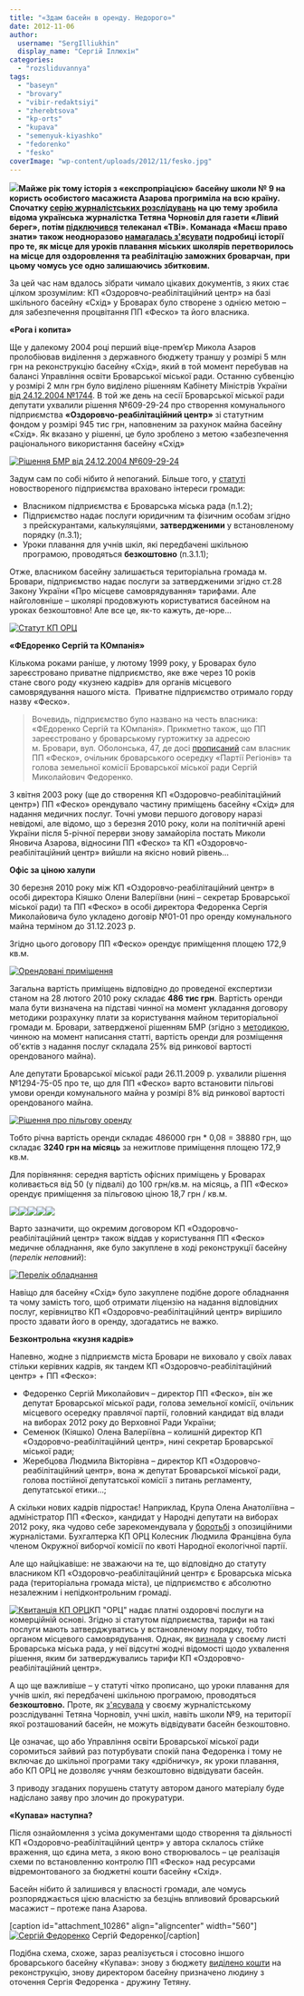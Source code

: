 ```yaml
---
title: "«Здам басейн в оренду. Недорого»"
date: 2012-11-06
author: 
  username: "SergIlliukhin"
  display_name: "Сергій Іллюхін"
categories: 
  - "rozsliduvannya"
tags: 
  - "baseyn"
  - "brovary"
  - "vibir-redaktsiyi"
  - "zherebtsova"
  - "kp-orts"
  - "kupava"
  - "semenyuk-kiyashko"
  - "fedorenko"
  - "fesko"
coverImage: "wp-content/uploads/2012/11/fesko.jpg"
---
```


**[![](https://mpz.brovary.org/wp-content/uploads/2012/11/fesko.jpg)](https://mpz.brovary.org/wp-content/uploads/2012/11/fesko.jpg)Майже рік тому історія з «експропріацією» басейну школи № 9 на користь особистого масажиста Азарова прогриміла на всю країну. Спочатку [серію журналістських розслідувань](http://lb.ua/news/2011/12/12/127585_imenem_azarova.html) на цю тему зробила відома українська журналістка Тетяна Чорновіл для газети «Лівий берег», потім [підключився](https://mpz.brovary.org/yak-telekanal-tvi-znimav-syujet-pro-brovarsky-baseyny/) телеканал «ТВі». Команада «Маєш право знати» також неодноразово [намагалась з'ясувати](https://mpz.brovary.org/tarifi-kp-ozdorovcho-reabilitatsiyniy-tsentr-u-vilnomu-plavanni/) подробиці історії про те, як місце для уроків плавання міських школярів перетворилось на місце для оздоровлення та реабілітацію заможних броварчан, при цьому чомусь усе одно залишаючись збитковим.** 

За цей час нам вдалось зібрати чимало цікавих документів, з яких стає цілком зрозумілим: КП «Оздоровчо-реабілітаційний центр» на базі шкільного басейну «Схід» у Броварах було створене з однією метою – для забезпечення процвітання ПП «Феско» та його власника.

**«Рога і копита»**

Ще у далекому 2004 році перший віце-прем’єр Микола Азаров пролобіював виділення з державного бюджету траншу у розмірі 5 млн грн на реконструкцію басейну «Схід», який в той момент перебував на балансі Управління освіти Броварської міської ради. Останню субвенцію у розмірі 2 млн грн було виділено рішенням Кабінету Міністрів України [від 24.12.2004 №1744](http://zakon1.rada.gov.ua/laws/show/1744-2004-%D0%BF). В той же день на сесії Броварської міської ради депутати ухвалили рішення №609-29-24 про створення комунального підприємства **«Оздоровчо-реабілітаційний центр»** зі статутним фондом у розмірі 945 тис грн, наповненим за рахунок майна басейну «Схід». Як вказано у рішенні, це було зроблено з метою «забезпечення раціонального використання басейну «Схід»

[![](https://mpz.brovary.org/wp-content/uploads/2012/11/Rish-1.jpg "Рішення БМР від 24.12.2004 №609-29-24")](https://mpz.brovary.org/wp-content/uploads/2012/11/Rish-1.jpg)

Задум сам по собі нібито й непоганий. Більше того, у [статуті](https://mpz.brovary.org/wp-content/uploads/2012/11/Statut.pdf "Статут комунального підприємства Оздоровчо-реабілітаційний центр") новоствореного підприємства враховано інтереси громади:

- Власником підприємства є Броварська міська рада (п.1.2);
- Підприємство надає послуги юридичним та фізичним особам згідно з прейскурантами, калькуляціями, **затвердженими** у встановленому порядку (п.3.1);
- Уроки плавання для учнів шкіл, які передбачені шкільною програмою, проводяться **безкоштовно** (п.3.1.1);

Отже, власником басейну залишається територіальна громада м. Бровари, підприємство надає послуги за затвердженими згідно ст.28 Закону України «Про місцеве самоврядування» тарифами. Але найголовніше – школярі продовжують користуватися басейном на уроках безкоштовно! Але все це, як-то кажуть, де-юре...

[![](https://mpz.brovary.org/wp-content/uploads/2012/11/Statut-1.jpg "Статут КП ОРЦ ")](https://mpz.brovary.org/wp-content/uploads/2012/11/Statut-1.jpg)

**«ФЕдоренко Сергій та КОмпанія»**

Кількома роками раніше, у лютому 1999 року, у Броварах було зареєстровано приватне підприємство, яке вже через 10 років стане свого роду «кузнею кадрів» для органів місцевого самоврядування нашого міста.  Приватне підприємство отримало горду назву «Феско».

> Вочевидь, підприємство було названо на честь власника: «ФЕдоренко Сергій та КОмпанія». Прикметно також, що ПП зареєстровано у броварському гуртожитку за адресою м. Бровари, вул. Оболонська, 47, де досі [прописаний](https://mpz.brovary.org/spetsproekt-brovarski-mezhigir-ya-dokumenti-video-foto/) сам власник ПП «Феско», очільник броварського осередку «Партії Регіонів» та голова земельної комісії Броварської міської ради Сергій Миколайович Федоренко.

З квітня 2003 року (ще до створення КП «Оздоровчо-реабілітаційний центр») ПП «Феско» орендувало частину приміщень басейну «Схід» для надання медичних послуг. Точні умови першого договору наразі невідомі, але відомо, що з березня 2010 року, коли на політичній арені України після 5-річної перерви знову замайоріла постать Миколи Яновича Азарова, відносини ПП «Феско» та КП «Оздоровчо-реабілітаційний центр» вийшли на якісно новий рівень...

**Офіс за ціною халупи**

30 березня 2010 року між КП «Оздоровчо-реабілітаційний центр» в особі директора Кіяшко Олени Валеріївни (нині – секретар Броварської міської ради) та ПП «Феско» в особі директора Федоренка Сергія Миколайовича було укладено договір №01-01 про оренду комунального майна терміном до 31.12.2023 р.

Згідно цього договору ПП «Феско» орендує приміщення площею 172,9 кв.м.

[![](https://mpz.brovary.org/wp-content/uploads/2012/11/rish-primishennya.jpg "Орендовані приміщення")](https://mpz.brovary.org/wp-content/uploads/2012/11/rish-primishennya.jpg)

Загальна вартість приміщень відповідно до проведеної експертизи станом на 28 лютого 2010 року складає **486 тис грн**. Вартість оренди мала бути визначена на підставі чинної на момент укладання договору методики розрахунку плати за користування майном територіальної громади м. Бровари, затвердженої рішенням БМР (згідно з [методикою](http://docs.pravo-znaty.org.ua/p62/29.12.2011/458-17-06), чинною на момент написання статті, вартість оренди для розміщення об'єктів з надання послуг складала 25% від ринкової вартості орендованого майна).

Але депутати Броварської міської ради 26.11.2009 р. ухвалили рішення №1294-75-05 про те, що для ПП «Феско» варто встановити пільгові умови оренди комунального майна у розмірі 8% від ринкової вартості орендованого майна.

[![](https://mpz.brovary.org/wp-content/uploads/2012/11/pilga-1.jpg "Рішення про пільгову оренду")](https://mpz.brovary.org/wp-content/uploads/2012/11/pilga-1.jpg)

Тобто річна вартість оренди складає 486000 грн \* 0,08 = 38880 грн, що складає **3240 грн на місяць** за нежитлове приміщення площею 172,9 кв.м.

Для порівняння: середня вартість офісних приміщень у Броварах коливається від 50 (у підвалі) до 100 грн/кв.м. на місяць, а ПП «Феско» орендує приміщення за пільговою ціною 18,7 грн / кв.м.

[![](https://mpz.brovary.org/wp-content/uploads/2012/11/dog1.jpg)](https://mpz.brovary.org/wp-content/uploads/2012/11/dog1.jpg)[![](https://mpz.brovary.org/wp-content/uploads/2012/11/dog2.jpg)](https://mpz.brovary.org/wp-content/uploads/2012/11/dog2.jpg)[![](https://mpz.brovary.org/wp-content/uploads/2012/11/dog3.jpg)](https://mpz.brovary.org/wp-content/uploads/2012/11/dog3.jpg)[![](https://mpz.brovary.org/wp-content/uploads/2012/11/dog4.jpg)](https://mpz.brovary.org/wp-content/uploads/2012/11/dog4.jpg)[![](https://mpz.brovary.org/wp-content/uploads/2012/11/dog5.jpg)](https://mpz.brovary.org/wp-content/uploads/2012/11/dog5.jpg)

Варто зазначити, що окремим договором КП «Оздоровчо-реабілітаційний центр» також віддав у користування ПП «Феско» медичне обладнання, яке було закуплене в ході реконструкції басейну (_перелік неповний_):

[![](https://mpz.brovary.org/wp-content/uploads/2012/11/obladnannya-1.jpg "Перелік обладнання")](https://mpz.brovary.org/wp-content/uploads/2012/11/obladnannya-1.jpg)

Навіщо для басейну «Схід» було закуплене подібне дороге обладнання та чому замість того, щоб отримати ліцензію на надання відповідних послуг, керівництво КП «Оздоровчо-реабілітаційний центр» вирішило просто здавати його в оренду, здогадатись не важко.

**Безконтрольна «кузня кадрів»**

Напевно, жодне з підприємств міста Бровари не виховало у своїх лавах стільки керівних кадрів, як тандем КП «Оздоровчо-реабілітаційний центр» + ПП «Феско»:

- Федоренко Сергій Миколайович – директор ПП «Феско», він же депутат Броварської міської ради, голова земельної комісії, очільник місцевого осередку правлячої партії, головний кандидат від влади на виборах 2012 року до Верховної Ради України;
- Семенюк (Кіяшко) Олена Валеріївна – колишній директор КП «Оздоровчо-реабілітаційний центр», нині секретар Броварської міської ради;
- Жеребцова Людмила Вікторівна – директор КП «Оздоровчо-реабілітаційний центр», вона ж депутат Броварської міської ради, голова постійної депутатської комісії з питань регламенту, депутатської етики…;

А скільки нових кадрів підростає! Наприклад, Крупа Олена Анатоліївна – адміністратор ПП «Феско», кандидат у Народні депутати на виборах 2012 року, яка чудово себе зарекомендувала у [боротьбі](https://mpz.brovary.org/yak-na-mene-vlashtuvali-oblavu-brovarski-pravoohorontsi-foto-video/) з опозиційними журналістами. Бухгалтерка КП ОРЦ Колесник Людмила Францівна була членом Окружної виборчої комісії по квоті Народної екологічної партії.

Але що найцікавіше: не зважаючи на те, що відповідно до статуту власником КП «Оздоровчо-реабілітаційний центр» є Броварська міська рада (територіальна громада міста), це підприємство є абсолютно незалежним і непідконтрольним громаді.

[![](https://mpz.brovary.org/wp-content/uploads/2012/01/Кватанція-КП-ОРЦ.jpg "Квитанція КП ОРЦ")](https://mpz.brovary.org/wp-content/uploads/2012/01/Кватанція-КП-ОРЦ.jpg)КП "ОРЦ" надає платні оздоровчі послуги на комерційній основі. Згідно зі статутом підприємства, тарифи на такі послуги мають затверджуватись у встановленому порядку, тобто органом місцевого самоврядування. Однак, як [визнала](https://mpz.brovary.org/tarifi-kp-ozdorovcho-reabilitatsiyniy-tsentr-u-vilnomu-plavanni/ "Тарифи КП “Оздоровчо-реабілітаційний центр” – у вільному плаванні!") у своєму листі Броварська міська рада, у неї відсутні жодні відомості щодо ухвалення рішення, яким би затверджувались тарифи КП «Оздоровчо-реабілітаційний центр».

А що ще важливіше – у статуті чітко прописано, що уроки плавання для учнів шкіл, які передбачені шкільною програмою, проводяться **безкоштовно.** Проте, як [з'ясувала](http://lb.ua/news/2011/12/12/127585_imenem_azarova.html) у своєму журналістському розслідуванні Тетяна Чорновіл, учні шкіл, навіть школи №9, на території якої розташований басейн, не можуть відвідувати басейн безкоштовно.

Це означає, що або Управління освіти Броварської міської ради соромиться зайвий раз потурбувати спокій пана Федоренка і тому не включає до шкільної програми таку «дрібничку», як уроки плавання, або КП ОРЦ не дозволяє учням безкоштовно відвідувати басейн.

З приводу згаданих порушень статуту автором даного матеріалу буде надіслано заяву про злочин до прокуратури.

**«Купава» наступна?**

Після ознайомлення з усіма документами щодо створення та діяльності КП «Оздоровчо-реабілітаційний центр» у автора склалось стійке враження, що єдина мета, з якою воно створювалось – це реалізація схеми по встановленню контролю ПП «Феско» над ресурсами відремонтованого за бюджетні кошти басейну «Схід».

Басейн нібито й залишився у власності громади, але чомусь розпоряджається цією власністю за безцінь впливовий броварський масажист – протеже пана Азарова.

\[caption id="attachment\_10286" align="aligncenter" width="560"\][![](https://mpz.brovary.org/wp-content/uploads/2012/11/fed.jpg "Сергій Федоренко")](https://mpz.brovary.org/wp-content/uploads/2012/11/fed.jpg) Сергій Федоренко\[/caption\]

Подібна схема, схоже, зараз реалізується і стосовно іншого броварського басейну «Купава»: знову з бюджету [виділено кошти](https://mpz.brovary.org/na-rekonstruktsiyu-plavalnogo-baseynu-kupava-dali-23-milyoni-z-derzhbyudzhetu/) на реконструкцію, знову директором басейну призначено людину з оточення Сергія Федоренка - дружину Тетяну.
